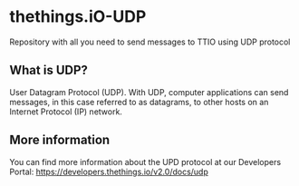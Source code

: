 # thethings.iO-UDP
Repository with all you need to send messages to TTIO using UDP protocol

## What is UDP?

User Datagram Protocol (UDP). With UDP, computer applications can send messages, in this case referred to as datagrams, to other hosts on an Internet Protocol (IP) network.

## More information

You can find more information about the UPD protocol at our Developers Portal: https://developers.thethings.io/v2.0/docs/udp

